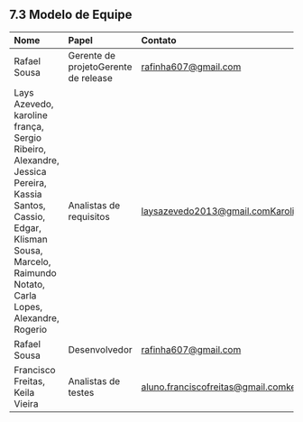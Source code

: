 ## 7.3    Modelo de Equipe



| Nome | Papel | Contato |
| :--- | :--- | :--- |
| Rafael Sousa | Gerente de projetoGerente de release | rafinha607@gmail.com |
| Lays Azevedo, karoline frança, Sergio Ribeiro, Alexandre, Jessica Pereira, Kassia Santos, Cassio, Edgar, Klisman Sousa, Marcelo, Raimundo Notato, Carla Lopes, Alexandre, Rogerio | Analistas de requisitos | laysazevedo2013@gmail.comKaroliene252@gmail.comklisman.sistema@gmail.comnonatorna@gmail.comserginhomorpheus1@gmail.comjessikak1000@hotmail.comxande741@hotmail.com |
| Rafael Sousa | Desenvolvedor | rafinha607@gmail.com |
| Francisco Freitas, Keila Vieira | Analistas de testes | aluno.franciscofreitas@gmail.com[keila.viieira@gmail.com](mailto:keila.viieira@gmail.com) |

 

